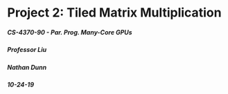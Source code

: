 # Project 2: Tiled Matrix Multiplication

##### CS-4370-90 - Par. Prog. Many-Core GPUs

##### Professor Liu

##### Nathan Dunn

##### 10-24-19







